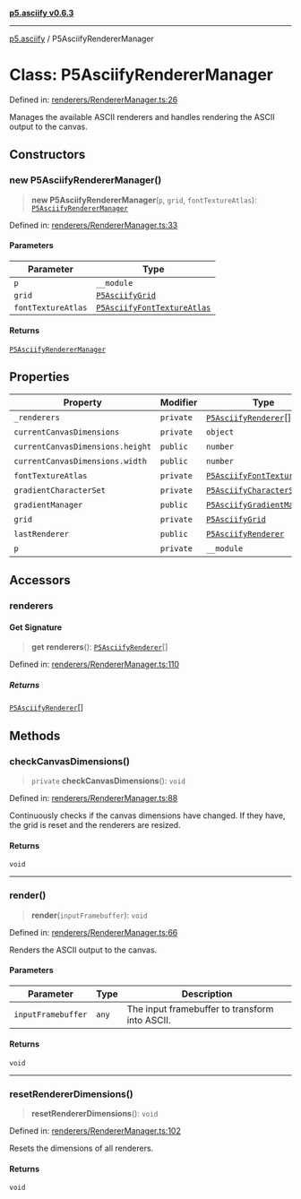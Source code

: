 [**p5.asciify v0.6.3**](../README.md)

***

[p5.asciify](../globals.md) / P5AsciifyRendererManager

# Class: P5AsciifyRendererManager

Defined in: [renderers/RendererManager.ts:26](https://github.com/humanbydefinition/p5-asciify/blob/c1880d7b18dd0a4a469b44acbbc4ef3375e21c2d/src/lib/renderers/RendererManager.ts#L26)

Manages the available ASCII renderers and handles rendering the ASCII output to the canvas.

## Constructors

### new P5AsciifyRendererManager()

> **new P5AsciifyRendererManager**(`p`, `grid`, `fontTextureAtlas`): [`P5AsciifyRendererManager`](P5AsciifyRendererManager.md)

Defined in: [renderers/RendererManager.ts:33](https://github.com/humanbydefinition/p5-asciify/blob/c1880d7b18dd0a4a469b44acbbc4ef3375e21c2d/src/lib/renderers/RendererManager.ts#L33)

#### Parameters

| Parameter | Type |
| ------ | ------ |
| `p` | `__module` |
| `grid` | [`P5AsciifyGrid`](P5AsciifyGrid.md) |
| `fontTextureAtlas` | [`P5AsciifyFontTextureAtlas`](P5AsciifyFontTextureAtlas.md) |

#### Returns

[`P5AsciifyRendererManager`](P5AsciifyRendererManager.md)

## Properties

| Property | Modifier | Type | Defined in |
| ------ | ------ | ------ | ------ |
| <a id="_renderers"></a> `_renderers` | `private` | [`P5AsciifyRenderer`](P5AsciifyRenderer.md)[] | [renderers/RendererManager.ts:29](https://github.com/humanbydefinition/p5-asciify/blob/c1880d7b18dd0a4a469b44acbbc4ef3375e21c2d/src/lib/renderers/RendererManager.ts#L29) |
| <a id="currentcanvasdimensions"></a> `currentCanvasDimensions` | `private` | `object` | [renderers/RendererManager.ts:27](https://github.com/humanbydefinition/p5-asciify/blob/c1880d7b18dd0a4a469b44acbbc4ef3375e21c2d/src/lib/renderers/RendererManager.ts#L27) |
| `currentCanvasDimensions.height` | `public` | `number` | [renderers/RendererManager.ts:27](https://github.com/humanbydefinition/p5-asciify/blob/c1880d7b18dd0a4a469b44acbbc4ef3375e21c2d/src/lib/renderers/RendererManager.ts#L27) |
| `currentCanvasDimensions.width` | `public` | `number` | [renderers/RendererManager.ts:27](https://github.com/humanbydefinition/p5-asciify/blob/c1880d7b18dd0a4a469b44acbbc4ef3375e21c2d/src/lib/renderers/RendererManager.ts#L27) |
| <a id="fonttextureatlas-1"></a> `fontTextureAtlas` | `private` | [`P5AsciifyFontTextureAtlas`](P5AsciifyFontTextureAtlas.md) | [renderers/RendererManager.ts:36](https://github.com/humanbydefinition/p5-asciify/blob/c1880d7b18dd0a4a469b44acbbc4ef3375e21c2d/src/lib/renderers/RendererManager.ts#L36) |
| <a id="gradientcharacterset"></a> `gradientCharacterSet` | `private` | [`P5AsciifyCharacterSet`](P5AsciifyCharacterSet.md) | [renderers/RendererManager.ts:28](https://github.com/humanbydefinition/p5-asciify/blob/c1880d7b18dd0a4a469b44acbbc4ef3375e21c2d/src/lib/renderers/RendererManager.ts#L28) |
| <a id="gradientmanager"></a> `gradientManager` | `public` | [`P5AsciifyGradientManager`](P5AsciifyGradientManager.md) | [renderers/RendererManager.ts:30](https://github.com/humanbydefinition/p5-asciify/blob/c1880d7b18dd0a4a469b44acbbc4ef3375e21c2d/src/lib/renderers/RendererManager.ts#L30) |
| <a id="grid-1"></a> `grid` | `private` | [`P5AsciifyGrid`](P5AsciifyGrid.md) | [renderers/RendererManager.ts:35](https://github.com/humanbydefinition/p5-asciify/blob/c1880d7b18dd0a4a469b44acbbc4ef3375e21c2d/src/lib/renderers/RendererManager.ts#L35) |
| <a id="lastrenderer"></a> `lastRenderer` | `public` | [`P5AsciifyRenderer`](P5AsciifyRenderer.md) | [renderers/RendererManager.ts:31](https://github.com/humanbydefinition/p5-asciify/blob/c1880d7b18dd0a4a469b44acbbc4ef3375e21c2d/src/lib/renderers/RendererManager.ts#L31) |
| <a id="p-1"></a> `p` | `private` | `__module` | [renderers/RendererManager.ts:34](https://github.com/humanbydefinition/p5-asciify/blob/c1880d7b18dd0a4a469b44acbbc4ef3375e21c2d/src/lib/renderers/RendererManager.ts#L34) |

## Accessors

### renderers

#### Get Signature

> **get** **renderers**(): [`P5AsciifyRenderer`](P5AsciifyRenderer.md)[]

Defined in: [renderers/RendererManager.ts:110](https://github.com/humanbydefinition/p5-asciify/blob/c1880d7b18dd0a4a469b44acbbc4ef3375e21c2d/src/lib/renderers/RendererManager.ts#L110)

##### Returns

[`P5AsciifyRenderer`](P5AsciifyRenderer.md)[]

## Methods

### checkCanvasDimensions()

> `private` **checkCanvasDimensions**(): `void`

Defined in: [renderers/RendererManager.ts:88](https://github.com/humanbydefinition/p5-asciify/blob/c1880d7b18dd0a4a469b44acbbc4ef3375e21c2d/src/lib/renderers/RendererManager.ts#L88)

Continuously checks if the canvas dimensions have changed.
If they have, the grid is reset and the renderers are resized.

#### Returns

`void`

***

### render()

> **render**(`inputFramebuffer`): `void`

Defined in: [renderers/RendererManager.ts:66](https://github.com/humanbydefinition/p5-asciify/blob/c1880d7b18dd0a4a469b44acbbc4ef3375e21c2d/src/lib/renderers/RendererManager.ts#L66)

Renders the ASCII output to the canvas.

#### Parameters

| Parameter | Type | Description |
| ------ | ------ | ------ |
| `inputFramebuffer` | `any` | The input framebuffer to transform into ASCII. |

#### Returns

`void`

***

### resetRendererDimensions()

> **resetRendererDimensions**(): `void`

Defined in: [renderers/RendererManager.ts:102](https://github.com/humanbydefinition/p5-asciify/blob/c1880d7b18dd0a4a469b44acbbc4ef3375e21c2d/src/lib/renderers/RendererManager.ts#L102)

Resets the dimensions of all renderers.

#### Returns

`void`
